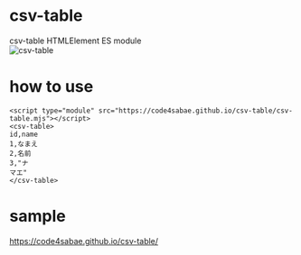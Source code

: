 # csv-table
csv-table HTMLElement ES module  
![csv-table](https://code4sabae.github.io/csv-table/csv-table.png)  

# how to use
```
<script type="module" src="https://code4sabae.github.io/csv-table/csv-table.mjs"></script>
<csv-table>
id,name
1,なまえ
2,名前
3,"ナ
マエ"
</csv-table>
```

# sample
https://code4sabae.github.io/csv-table/  
